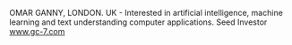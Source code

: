 OMAR GANNY, LONDON. UK - Interested in artificial intelligence, machine learning and text understanding computer applications.
Seed Investor
www.gc-7.com
